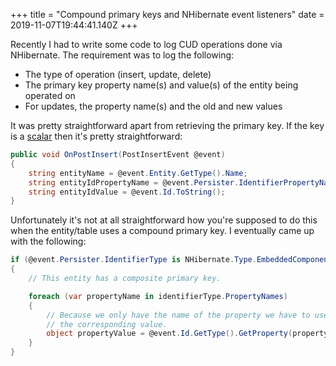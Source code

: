+++
title = "Compound primary keys and NHibernate event listeners"
date = 2019-11-07T19:44:41.140Z
+++

Recently I had to write some code to log CUD operations done via NHibernate. The
requirement was to log the following:

 - The type of operation (insert, update, delete)
 - The primary key property name(s) and value(s) of the entity being operated
   on
 - For updates, the property name(s) and the old and new values

It was pretty straightforward apart from retrieving the primary key. If the key
is a [scalar](http://foldoc.org/scalar) then it's pretty straightforward:

```cs
public void OnPostInsert(PostInsertEvent @event)
{
    string entityName = @event.Entity.GetType().Name;
    string entityIdPropertyName = @event.Persister.IdentifierPropertyName ?? "ID";
    string entityIdValue = @event.Id.ToString();
}
```

Unfortunately it's not at all straightforward how you're supposed to do this
when the entity/table uses a compound primary key. I eventually came up with
the following:

```cs
if (@event.Persister.IdentifierType is NHibernate.Type.EmbeddedComponentType identifierType)
{
    // This entity has a composite primary key.

    foreach (var propertyName in identifierType.PropertyNames)
    {
        // Because we only have the name of the property we have to use reflection to get
        // the corresponding value.
        object propertyValue = @event.Id.GetType().GetProperty(propertyName).GetValue(entityId);
    }
}
```
